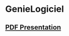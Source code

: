 # GenieLogiciel

## [PDF Presentation](https://github.com/rgv26/GenieLogiciel/blob/master/td3/presentation_v1.pdf)
